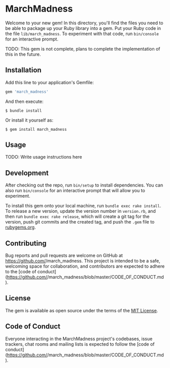 # MarchMadness

Welcome to your new gem! In this directory, you'll find the files you need to be able to package up your Ruby library into a gem. Put your Ruby code in the file `lib/march_madness`. To experiment with that code, run `bin/console` for an interactive prompt.

TODO: This gem is not complete, plans to complete the implementation of this in the future. 

## Installation

Add this line to your application's Gemfile:

```ruby
gem 'march_madness'
```

And then execute:

    $ bundle install

Or install it yourself as:

    $ gem install march_madness

## Usage

TODO: Write usage instructions here

## Development

After checking out the repo, run `bin/setup` to install dependencies. You can also run `bin/console` for an interactive prompt that will allow you to experiment.

To install this gem onto your local machine, run `bundle exec rake install`. To release a new version, update the version number in `version.rb`, and then run `bundle exec rake release`, which will create a git tag for the version, push git commits and the created tag, and push the `.gem` file to [rubygems.org](https://rubygems.org).

## Contributing

Bug reports and pull requests are welcome on GitHub at https://github.com/<github username>/march_madness. This project is intended to be a safe, welcoming space for collaboration, and contributors are expected to adhere to the [code of conduct](https://github.com/<github username>/march_madness/blob/master/CODE_OF_CONDUCT.md).

## License

The gem is available as open source under the terms of the [MIT License](https://opensource.org/licenses/MIT).

## Code of Conduct

Everyone interacting in the MarchMadness project's codebases, issue trackers, chat rooms and mailing lists is expected to follow the [code of conduct](https://github.com/<github username>/march_madness/blob/master/CODE_OF_CONDUCT.md).

